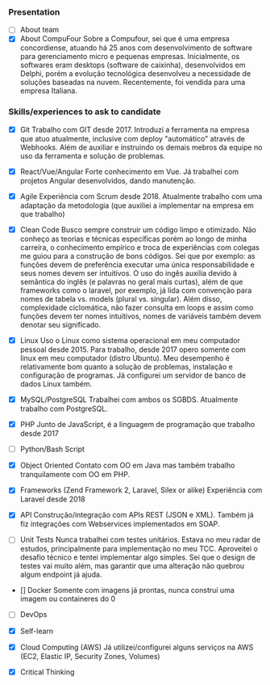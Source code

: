 ### Presentation
- [ ] About team
- [x] About CompuFour
Sobre a Compufour, sei que é uma empresa concordiense, atuando há 25 anos com desenvolvimento de software para gerenciamento micro e pequenas empresas. Inicialmente, os softwares eram desktops (software de caixinha), desenvolvidos em Delphi, porém a evolução tecnológica desenvolveu a necessidade de soluções baseadas na nuvem. Recentemente, foi vendida para uma empresa Italiana. 

### Skills/experiences to ask to candidate

- [x] Git
Trabalho com GIT desde 2017. Introduzi a ferramenta na empresa que atuo atualmente, inclusive com deploy "automático" através de Webhooks. Além de auxiliar e instruindo os demais mebros da equipe no uso da ferramenta e solução de problemas.

- [x] React/Vue/Angular
Forte conhecimento em Vue. Já trabalhei com projetos Angular desenvolvidos, dando manutenção.

- [X] Agile
Experiência com Scrum desde 2018. Atualmente trabalho com uma adaptação da metodologia (que auxiliei a implementar na empresa em que trabalho)

- [X] Clean Code
Busco sempre construir um código limpo e otimizado. Não conheço as teorias e técnicas específicas porém ao longo de minha carreira,  o conhecimento empírico e troca de experiências com colegas me guiou para a construção de bons códigos. Sei que por exemplo: as funções devem de preferẽncia executar uma única responsabilidade e seus nomes devem ser intuitivos. O uso do ingês auxilia devido à semântica do inglês (e palavras no geral mais curtas), além de que frameworks como o laravel, por exemplo, já lida com convenção para nomes de tabela vs. models (plural vs. singular). Além disso, complexidade ciclomática, não fazer consulta em loops e assim como funções devem ter nomes intuitivos, nomes de variáveis também devem denotar seu significado.

- [X] Linux
Uso o Linux como sistema operacional em meu computador pessoal desde 2015. Para trabalho, desde 2017 opero somente com linux em meu computador (distro Ubuntu). Meu desempenho é relativamente bom quanto a solução de problemas, instalação e configuração de programas. Já configurei um servidor de banco de dados Linux também.

- [X] MySQL/PostgreSQL
Trabalhei com ambos os SGBDS. Atualmente trabalho com PostgreSQL.

- [X] PHP
Junto de JavaScript, é a linguagem de programação que trabalho desde 2017

- [ ] Python/Bash Script

- [X] Object Oriented
Contato com OO em Java mas também trabalho tranquilamente com OO em PHP.

- [X] Frameworks (Zend Framework 2, Laravel, Silex or alike)
Experiência com Laravel desde 2018

- [X] API
Construção/integração com APIs REST (JSON e XML). Também já fiz integrações com Webservices implementados em SOAP.

- [ ] Unit Tests
Nunca trabalhei com testes unitários. Estava no meu radar de estudos, principalmente para implementação no meu TCC. Aproveitei o desafio técnico e tentei implementar algo simples. Sei que o design de testes vai muito além, mas garantir que uma alteração não quebrou algum endpoint já ajuda.

- [] Docker
Somente com imagens já prontas, nunca construí uma imagem ou containeres do 0

- [ ] DevOps
- [X] Self-learn
- [X] Cloud Computing (AWS)
Já utilizei/configurei alguns serviços na AWS (EC2, Elastic IP, Security Zones, Volumes)

- [X] Critical Thinking
